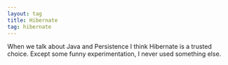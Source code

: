 ```yaml
---
layout: tag
title: Hibernate
tag: hibernate
---
```


When we talk about Java and Persistence I think Hibernate is a trusted choice. Except  some funny experimentation, 
I never used something else.